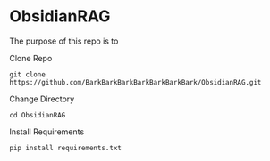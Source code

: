# ObsidianRAG
The purpose of this repo is to 

Clone Repo

```
git clone https://github.com/BarkBarkBarkBarkBarkBarkBark/ObsidianRAG.git
```

Change Directory

```
cd ObsidianRAG
```

Install Requirements
```
pip install requirements.txt
```

